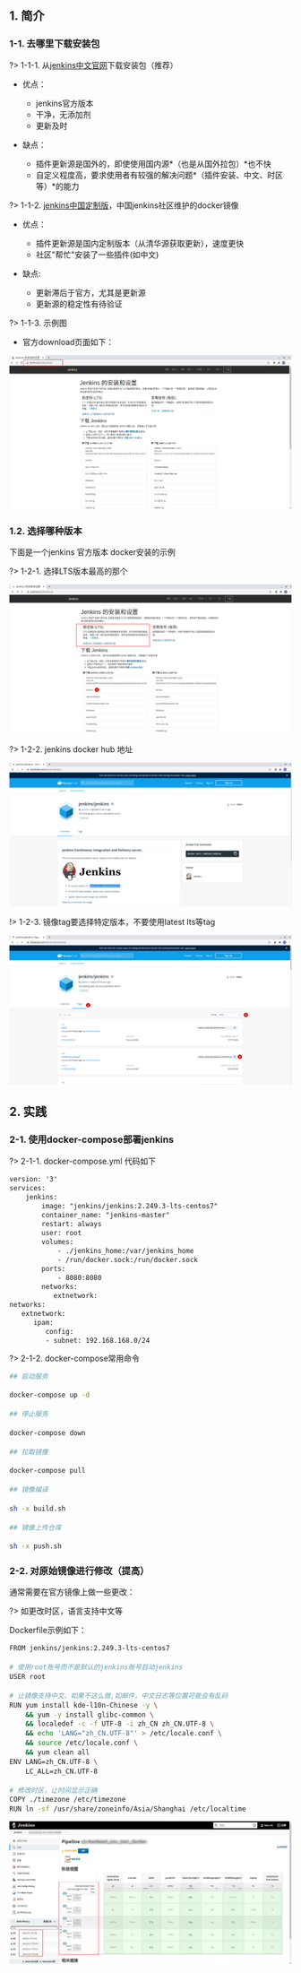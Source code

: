 ## 1. 简介

### 1-1. 去哪里下载安装包

?> 1-1-1. 从[jenkins中文官网](https://www.jenkins.io/zh/download/)下载安装包（推荐）

- 优点：
    - jenkins官方版本
    - 干净，无添加剂
    - 更新及时

- 缺点：
    - 插件更新源是国外的，即使使用国内源*（也是从国外拉包）*也不快
    - 自定义程度高，要求使用者有较强的解决问题*（插件安装、中文、时区等）*的能力

?> 1-1-2. [jenkins中国定制版](https://hub.docker.com/r/jenkinszh/jenkins-zh)，中国jenkins社区维护的docker镜像

- 优点：
    - 插件更新源是国内定制版本（从清华源获取更新），速度更快
    - 社区"帮忙"安装了一些插件(如中文)

- 缺点:
    - 更新滞后于官方，尤其是更新源
    - 更新源的稳定性有待验证

?> 1-1-3. 示例图

- 官方download页面如下：

![](../_images/2020-11-20_09-32.png)


### 1.2. 选择哪种版本

下面是一个jenkins 官方版本 docker安装的示例

?> 1-2-1. 选择LTS版本最高的那个

![](../_images/2020-11-20_10-03.png)

?> 1-2-2. jenkins docker hub 地址

![](../_images/2020-11-20_10-07.png)

!> 1-2-3. 镜像tag要选择特定版本，不要使用latest lts等tag

![](../_images/2020-11-20_10-10.png)


## 2. 实践
### 2-1. 使用docker-compose部署jenkins

?> 2-1-1. docker-compose.yml 代码如下

```
version: '3'
services:
    jenkins:
        image: "jenkins/jenkins:2.249.3-lts-centos7"
        container_name: "jenkins-master"
        restart: always
        user: root
        volumes:
            - ./jenkins_home:/var/jenkins_home
            - /run/docker.sock:/run/docker.sock
        ports:
            - 8080:8080
        networks:
           extnetwork:
networks:
   extnetwork:
      ipam:
         config:
         - subnet: 192.168.168.0/24

```
?> 2-1-2. docker-compose常用命令

```bash
## 启动服务

docker-compose up -d 

## 停止服务

docker-compose down

## 拉取镜像

docker-compose pull

## 镜像编译

sh -x build.sh

## 镜像上传仓库

sh -x push.sh
```

### 2-2. 对原始镜像进行修改（提高）

通常需要在官方镜像上做一些更改：

?> 如更改时区，语言支持中文等

Dockerfile示例如下：

```bash
FROM jenkins/jenkins:2.249.3-lts-centos7

# 使用root账号而不是默认的jenkins账号启动jenkins
USER root

# 让镜像支持中文，如果不这么做,如邮件，中文日志等位置可能会有乱码
RUN yum install kde-l10n-Chinese -y \
    && yum -y install glibc-common \
    && localedef -c -f UTF-8 -i zh_CN zh_CN.UTF-8 \
    && echo 'LANG="zh_CN.UTF-8"' > /etc/locale.conf \
    && source /etc/locale.conf \
    && yum clean all 
ENV LANG=zh_CN.UTF-8 \
    LC_ALL=zh_CN.UTF-8

# 修改时区，让时间显示正确
COPY ./timezone /etc/timezone
RUN ln -sf /usr/share/zoneinfo/Asia/Shanghai /etc/localtime
```

![](../_images/2020-11-20_10-26.png)